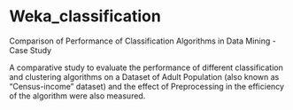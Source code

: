# Weka_classification
Comparison of Performance of Classification Algorithms in Data Mining - Case Study

A comparative study to evaluate the performance of different classification and clustering algorithms on a Dataset of Adult Population (also known as “Census-income” dataset) and the effect of Preprocessing in the efficiency of the algorithm were also measured.

